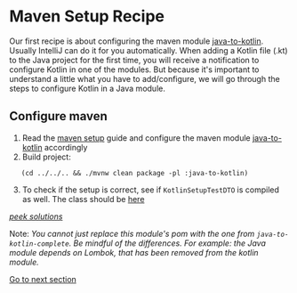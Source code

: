 # Maven Setup Recipe

Our first recipe is about configuring the maven module [java-to-kotlin](../../../java-to-kotlin).
Usually IntelliJ can do it for you automatically.
When adding a Kotlin file (.kt) to the Java project for the first time,
you will receive a notification to configure Kotlin in one of the modules.
But because it's important to understand a little what you have to add/configure, we will go through the steps to configure Kotlin in a Java module.

## Configure maven

1) Read the [maven setup](MAVEN_SETUP.md) guide and configure the maven module [java-to-kotlin](../../../java-to-kotlin/pom.xml)
   accordingly
2) Build project:

```shell
   (cd ../../.. && ./mvnw clean package -pl :java-to-kotlin)
```

3) To check if the setup is correct, see if `KotlinSetupTestDTO` is compiled as well. 
   The class should be [here](../../../java-to-kotlin/target/classes/nl/rabobank/kotlinmovement/recipes/KotlinSetupTestDTO.class)

[*peek solutions*](../../../java-to-kotlin-complete/pom.xml)  

Note: *You cannot just replace this module's pom with the one from `java-to-kotlin-complete`. Be mindful of the differences. 
For example: the Java module depends on Lombok, that has been removed from the kotlin module.*

[Go to next section](../2-domain-models/Recipe.md)
